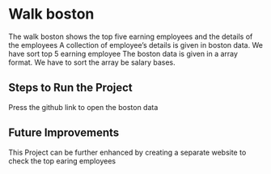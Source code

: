 # Walk boston
The walk boston shows the top five earning employees and the details of the employees A collection of employee’s details is given in boston data. We have sort top 5 earning employee The boston data is given in a array format. We have to sort the array be salary bases.

## Steps to Run the Project
Press the github link to open the boston data

## Future Improvements
This Project can be further enhanced by creating a separate website to check the top earing employees
